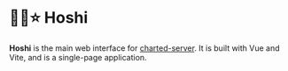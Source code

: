 # 🐻‍❄️⭐ Hoshi
**Hoshi** is the main web interface for [charted-server](..). It is built with Vue and Vite, and is a single-page application.
